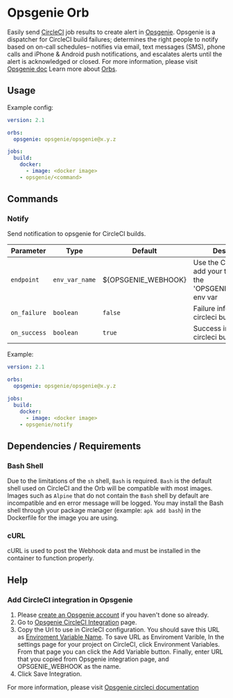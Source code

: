 # Opsgenie Orb 

Easily send [CircleCI](https://circleci.com/ "CircleCI") job results to create alert in [Opsgenie](https://www.opsgenie.com/ "Opsgenie"). Opsgenie is a dispatcher for CircleCI build failures; determines the right people to notify based on on-call schedules– notifies via email, text messages (SMS), phone calls and iPhone & Android push notifications, and escalates alerts until the alert is acknowledged or closed. For more information, please visit [Opsgenie doc](https://docs.opsgenie.com/docs/circleci-integration "Opsgenie Doc")
Learn more about [Orbs](https://circleci.com/docs/2.0/using-orbs/ "Using Orbs").

## Usage
Example config:

```yaml
version: 2.1

orbs:
  opsgenie: opsgenie/opsgenie@x.y.z

jobs:
  build:
    docker:
      - image: <docker image>
    - opsgenie/<command>
```

## Commands

### Notify
Send notification to opsgenie for CircleCI builds.

| Parameter | Type | Default | Description |
|-----------|------|---------|-------------|
| `endpoint` | `env_var_name` | ${OPSGENIE_WEBHOOK} | Use the CircleCI UI to add your token under the 'OPSGENIE_WEBHOOK' env var |
| `on_failure` | `boolean` | `false` | Failure information of circleci build |
| `on_success` | `boolean` | `true` | Success information of circleci build_ |

Example:

```yaml
version: 2.1

orbs:
  opsgenie: opsgenie/opsgenie@x.y.z

jobs:
  build:
    docker:
      - image: <docker image>
    - opsgenie/notify
```

## Dependencies / Requirements

### Bash Shell
Due to the limitations of the `sh` shell, `Bash` is required. `Bash` is the default shell used on CircleCI and the Orb will be compatible with most images. Images such as `Alpine` that do not contain the `Bash` shell by default are incompatible and en error message will be logged. You may install the Bash shell through your package manager (example: `apk add bash`) in the Dockerfile for the image you are using.

### cURL
cURL is used to post the Webhook data and must be installed in the container to function properly.

## Help

### Add CircleCI integration in Opsgenie

1. Please [create an Opsgenie account](https://www.opsgenie.com/#signup) if you haven't done so already.
2. Go to [Opsgenie CircleCI Integration](https://app.opsgenie.com/integration#/add/CircleCI) page.
3. Copy the Url to use in CircleCI configuration. You should save this URL as [Enviroment Variable Name](https://circleci.com/docs/2.0/reusing-config/#environment-variable-name). 
To save URL as Enviroment Varible, In the settings page for your project on CircleCI, click Environment Variables. From that page you can click the Add Variable button. Finally, enter URL that you copied from Opsgenie integration page, and OPSGENIE_WEBHOOK as the name.
4. Click Save Integration.

For more information, please visit [Opsgenie circleci documentation](https://docs.opsgenie.com/docs/circleci-integration)
 